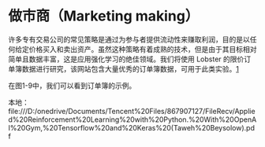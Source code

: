# 做市商（Marketing making）

许多专有交易公司的常见策略是通过为参与者提供流动性来赚取利润，目的是以任何给定价格买入和卖出资产。虽然这种策略有着成熟的技术，但是由于其目标相对简单且数据丰富，这是应用强化学习的绝佳领域。我们将使用 Lobster 的限价订单簿数据进行研究，该网站包含大量优秀的订单簿数据，可用于此类实验。[1]

在图1-9中，我们可以看到订单簿的示例。

[1]: https://www.oreilly.com/library/view/applied-reinforcement-learning/9781484251270/


本地：file:///D:/onedrive/Documents/Tencent%20Files/867907127/FileRecv/Applied%20Reinforcement%20Learning%20with%20Python.%20With%20OpenAI%20Gym,%20Tensorflow%20and%20Keras%20(Taweh%20Beysolow).pdf
